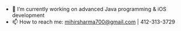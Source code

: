 - 🔭 I’m currently working on advanced Java programming & iOS development
- 📫 How to reach me: mihirsharma700@gmail.com | 412-313-3729
